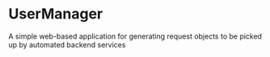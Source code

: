 # UserManager

A simple web-based application for generating request objects to be picked up by automated backend services
